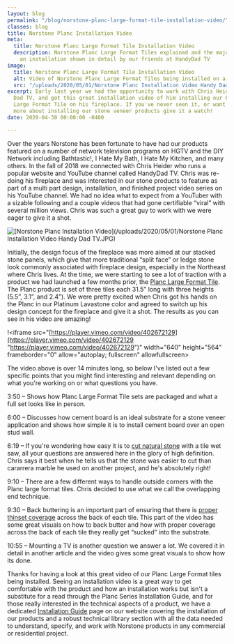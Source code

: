 ```yaml
---
layout: blog
permalink: "/blog/norstone-planc-large-format-tile-installation-video/"
classes: blog
title: Norstone Planc Installation Video
meta:
  title: Norstone Planc Large Format Tile Installation Video
  description: Norstone Planc Large Format Tiles explained and the major steps of
    an installation shown in detail by our friends at HandyDad TV
image:
  title: Norstone Planc Large Format Tile Installation Video
  alt: Video of Norstone Planc Large Format Tiles being installed on a fireplace application
  src: "/uploads/2020/05/01/Norstone Planc Installation Video Handy Dad TV.JPG"
excerpt: Early last year we had the opportunity to work with Chris Heider of Handy
  Dad TV, and got this great installation video of him installing our Platinum Planc
  Large Format Tile on his fireplace. If you've never seen it, or want to understand
  more about installing our stone veneer products give it a watch!
date: 2020-04-30 00:00:00 -0400

---
```

Over the years Norstone has been fortunate to have had our products featured on a number of network television programs on HGTV and the DIY Network including Bathtastic!, I Hate My Bath, I Hate My Kitchen, and many others. In the fall of 2018 we connected with Chris Heider who runs a popular website and YouTube channel called HandyDad TV. Chris was re-doing his fireplace and was interested in our stone products to feature as part of a multi part design, installation, and finished project video series on his YouTube channel. We had no idea what to expect from a YouTuber with a sizable following and a couple videos that had gone certifiable “viral” with several million views. Chris was such a great guy to work with we were eager to give it a shot.

![[Norstone Planc Installation Video](/uploads/2020/05/01/Norstone Planc Installation Video Handy Dad TV.JPG)](https://player.vimeo.com/video/402672129)

Initially, the design focus of the fireplace was more aimed at our stacked stone panels, which give that more traditional “split face” or ledge stone look commonly associated with fireplace design, especially in the Northeast where Chris lives. At the time, we were starting to see a lot of traction with a product we had launched a few months prior, the [Planc Large Format Tile](https://www.norstoneusa.com/products/large-format-stone-veneer/). The Planc product is set of three tiles each 31.5” long with three heights (5.5”, 3.1”, and 2.4”). We were pretty excited when Chris got his hands on the Planc in our Platinum Lavastone color and agreed to switch up his design concept for the fireplace and give it a shot. The results as you can see in his video are amazing!

!<iframe src="[https://player.vimeo.com/video/402672129](https://player.vimeo.com/video/402672129 "https://player.vimeo.com/video/402672129")" width="640" height="564" frameborder="0" allow="autoplay; fullscreen" allowfullscreen></iframe>

The video above is over 14 minutes long, so below I've listed out a few specific points that you might find interesting and relevant depending on what you're working on or what questions you have.

3:50 – Shows how Planc Large Format Tile sets are packaged and what a full set looks like in person.

6:00 – Discusses how cement board is an ideal substrate for a stone veneer application and shows how simple it is to install cement board over an open stud wall.

6:19 – If you're wondering how easy it is to [cut natural stone](https://www.norstoneusa.com/blog/how-to-cut-stacked-stone-veneer/) with a tile wet saw, all your questions are answered here in the glory of high definition. Chris says it best when he tells us that the stone was easier to cut than cararrera marble he used on another project, and he's absolutely right!

9:10 – There are a few different ways to handle outside corners with the Planc large format tiles. Chris decided to use what we call the overlapping end technique.

9:30 – Back buttering is an important part of ensuring that there is [proper thinset coverage](https://www.norstoneusa.com/blog/thinset-coverage-for-adhering-stacked-stone-panels/) across the back of each tile. This part of the video has some great visuals on how to back butter and how with proper coverage across the back of each tile they really get “sucked” into the substrate.

10:55 – Mounting a TV is another question we answer a lot. We covered it in detail in another article and the video gives some great visuals to show how its done.

Thanks for having a look at this great video of our Planc Large Format tiles being installed. Seeing an installation video is a great way to get comfortable with the product and how an installation works but isn't a substitute for a read through the Planc Series Installation Guide, and for those really interested in the technical aspects of a product, we have a dedicated [Installation Guide](https://www.norstoneusa.com/how-to-install-stacked-stone/) page on our website covering the installation of our products and a robust technical library section with all the data needed to understand, specify, and work with Norstone products in any commercial or residential project.